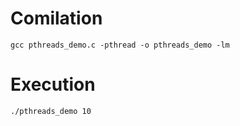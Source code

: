 # Comilation

`gcc pthreads_demo.c -pthread -o pthreads_demo -lm`

# Execution

`./pthreads_demo 10 `

